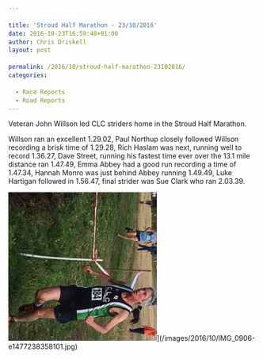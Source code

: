 ```yaml
---

title: 'Stroud Half Marathon - 23/10/2016'
date: 2016-10-23T16:59:48+01:00
author: Chris Driskell
layout: post

permalink: /2016/10/stroud-half-marathon-23102016/
categories:

  - Race Reports
  - Road Reports
---
```

Veteran John Willson led CLC striders home in the Stroud Half Marathon.

Willson ran an excellent 1.29.02, Paul Northup closely followed Willson recording a brisk time of 1.29.28, Rich Haslam was next, running well to record 1.36.27, Dave Street, running his fastest time ever over the 13.1 mile distance ran 1.47.49, Emma Abbey had a good run recording a time of 1.47.34, Hannah Monro was just behind Abbey running 1.49.49, Luke Hartigan followed in 1.56.47, final strider was Sue Clark who ran 2.03.39.

<img src="/images/2016/10/IMG_0906-e1477238358101-300x300.jpg" alt="img_0906" width="300" height="300" />](/images/2016/10/IMG_0906-e1477238358101.jpg)
